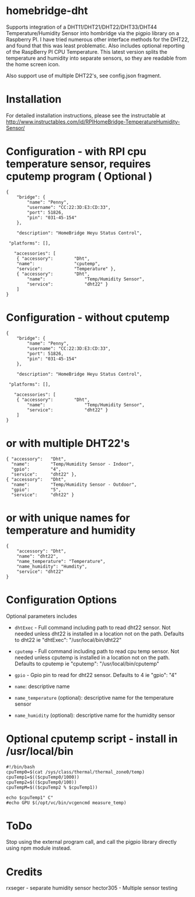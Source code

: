 # homebridge-dht

Supports integration of a DHT11/DHT21/DHT22/DHT33/DHT44 Temperature/Humidity
Sensor into hombridge via the pigpio library on a Raspberry PI.   I have tried
numerous other interface methods for the DHT22, and found that this was least
problematic.  Also includes optional reporting of the RaspBerry PI CPU Temperature.
This latest version splits the temperature and humidity into separate sensors, so
they are readable from the home screen icon.

Also support use of multiple DHT22's, see config.json fragment.

# Installation

For detailed installation instructions, please see the instructable at http://www.instructables.com/id/RPIHomeBridge-TemperatureHumidity-Sensor/

# Configuration - with RPI cpu temperature sensor, requires cputemp program ( Optional )

```
{
    "bridge": {
        "name": "Penny",
        "username": "CC:22:3D:E3:CD:33",
        "port": 51826,
        "pin": "031-45-154"
    },

    "description": "HomeBridge Heyu Status Control",

 "platforms": [],

   "accessories": [
	{ "accessory":        "Dht",
	"name":               "cputemp",
	"service":            "Temperature" },
	{ "accessory":        "Dht",
        "name":               "Temp/Humidity Sensor",
        "service":            "dht22" }
	]
}
```
# Configuration - without cputemp
```
{
    "bridge": {
        "name": "Penny",
        "username": "CC:22:3D:E3:CD:33",
        "port": 51826,
        "pin": "031-45-154"
    },

    "description": "HomeBridge Heyu Status Control",

 "platforms": [],

   "accessories": [
	{ "accessory":        "Dht",
        "name":               "Temp/Humidity Sensor",
        "service":            "dht22" }
	]
}
```
# or with multiple DHT22's
```
{ "accessory":   "Dht",
  "name":        "Temp/Humidity Sensor - Indoor",
  "gpio":        "4",       
  "service":     "dht22" },
{ "accessory":   "Dht",
  "name":        "Temp/Humidity Sensor - Outdoor",
  "gpio":        "5",   
  "service":     "dht22" }

```
# or with unique names for temperature and humidity

```
{
    "accessory": "Dht",
    "name": "dht22",
    "name_temperature": "Temperature",
    "name_humidity": "Humdity",
    "service": "dht22"
}
```
# Configuration Options

Optional parameters includes

* `dhtExec` - Full command including path to read dht22 sensor.  Not needed
unless dht22 is installed in a location not on the path.  Defaults to dht22
ie "dhtExec": "/usr/local/bin/dht22"

* `cputemp` - Full command including path to read cpu temp sensor.  Not needed
unless cputemp is installed in a location not on the path.  Defaults to cputemp
ie "cputemp": "/usr/local/bin/cputemp"

* `gpio` - Gpio pin to read for dht22 sensor.  Defaults to 4
ie "gpio": "4"

* `name`: descriptive name
* `name_temperature` (optional): descriptive name for the temperature sensor
* `name_humidity` (optional): descriptive name for the humidity sensor

# Optional cputemp script - install in /usr/local/bin
```
#!/bin/bash
cpuTemp0=$(cat /sys/class/thermal/thermal_zone0/temp)
cpuTemp1=$(($cpuTemp0/1000))
cpuTemp2=$(($cpuTemp0/100))
cpuTempM=$(($cpuTemp2 % $cpuTemp1))

echo $cpuTemp1" C"
#echo GPU $(/opt/vc/bin/vcgencmd measure_temp)
```
# ToDo

Stop using the external program call, and call the pigpio library directly using
npm module instead.

# Credits

rxseger - separate humidity sensor
hector305 - Multiple sensor testing
